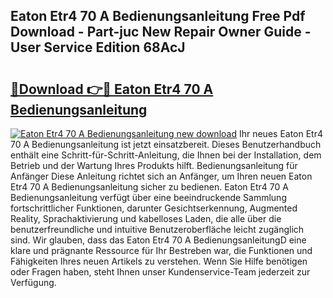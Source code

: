 ## Eaton Etr4 70 A Bedienungsanleitung Free Pdf Download - Part-juc New Repair Owner Guide - User Service Edition 68AcJ

# <h2><a href="http://df58h2.blite.top/?on=Eaton+Etr4+70+A+Bedienungsanleitung">🔗Download 👉🔴 Eaton Etr4 70 A Bedienungsanleitung</a></h2>

[![Eaton Etr4 70 A Bedienungsanleitung new download](https://i.imgur.com/lujVjoI.png)](http://df58h2.blite.top/?on=Eaton+Etr4+70+A+Bedienungsanleitung)
Ihr neues Eaton Etr4 70 A Bedienungsanleitung ist jetzt einsatzbereit. Dieses Benutzerhandbuch enthält eine Schritt-für-Schritt-Anleitung, die Ihnen bei der Installation, dem Betrieb und der Wartung Ihres Produkts hilft. Bedienungsanleitung für Anfänger Diese Anleitung richtet sich an Anfänger, um Ihren neuen Eaton Etr4 70 A Bedienungsanleitung sicher zu bedienen. Eaton Etr4 70 A Bedienungsanleitung verfügt über eine beeindruckende Sammlung fortschrittlicher Funktionen, darunter Gesichtserkennung, Augmented Reality, Sprachaktivierung und kabelloses Laden, die alle über die benutzerfreundliche und intuitive Benutzeroberfläche leicht zugänglich sind. Wir glauben, dass das Eaton Etr4 70 A BedienungsanleitungD eine klare und prägnante Ressource für Ihr Bestreben war, die Funktionen und Fähigkeiten Ihres neuen Artikels zu verstehen. Wenn Sie Hilfe benötigen oder Fragen haben, steht Ihnen unser Kundenservice-Team jederzeit zur Verfügung.
